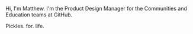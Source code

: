 Hi, I'm Matthew. I'm the Product Design Manager for the Communities and Education teams at GitHub. 

Pickles. for. life.

